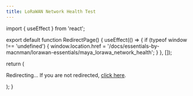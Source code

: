 ```yaml
---
title: LoRaWAN Network Health Test
---
```


import { useEffect } from 'react';

export default function RedirectPage() {
  useEffect(() => {
    if (typeof window !== 'undefined') {
      window.location.href = '/docs/essentials-by-macnman/lorawan-essentials/maya_lorawa_network_health';
    }
  }, []);

  return (
    <div>
      <p>Redirecting... If you are not redirected, <a href="/docs/essentials-by-macnman/lorawan-essentials/maya_lorawa_network_health">click here</a>.</p>
    </div>
  );
}